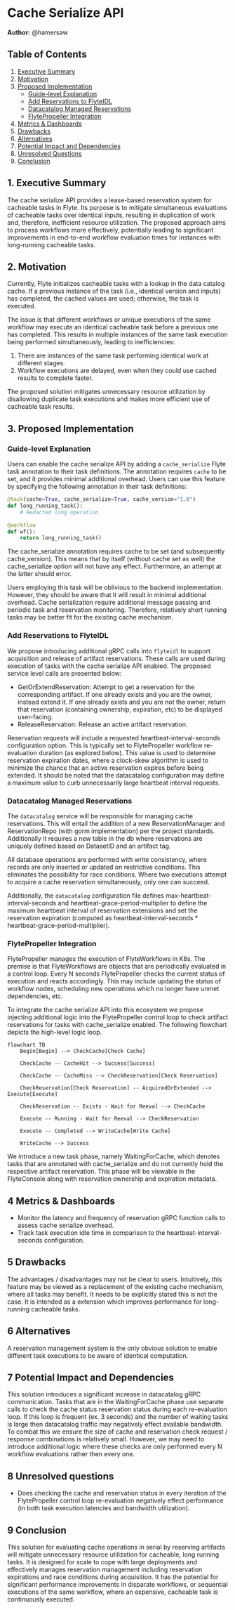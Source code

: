 # Cache Serialize API

**Author:** @hamersaw

## Table of Contents

1. [Executive Summary](#1-executive-summary)
2. [Motivation](#2-motivation)
3. [Proposed Implementation](#3-proposed-implementation)
    - [Guide-level Explanation](#guide-level-explanation)
    - [Add Reservations to FlyteIDL](#add-reservations-to-flyteidl)
    - [Datacatalog Managed Reservations](#datacatalog-managed-reservations)
    - [FlytePropeller Integration](#flytepropeller-integration)
4. [Metrics & Dashboards](#4-metrics--dashboards)
5. [Drawbacks](#5-drawbacks)
6. [Alternatives](#6-alternatives)
7. [Potential Impact and Dependencies](#7-potential-impact-and-dependencies)
8. [Unresolved Questions](#8-unresolved-questions)
9. [Conclusion](#9-conclusion)

## 1. Executive Summary

The cache serialize API provides a lease-based reservation system for cacheable tasks in Flyte. Its purpose is to mitigate simultaneous evaluations of cacheable tasks over identical inputs, resulting in duplication of work and, therefore, inefficient resource utilization. The proposed approach aims to process workflows more effectively, potentially leading to significant improvements in end-to-end workflow evaluation times for instances with long-running cacheable tasks.

## 2. Motivation

Currently, Flyte initializes cacheable tasks with a lookup in the data catalog cache. If a previous instance of the task (i.e., identical version and inputs) has completed, the cached values are used; otherwise, the task is executed.

The issue is that different workflows or unique executions of the same workflow may execute an identical cacheable task before a previous one has completed. This results in multiple instances of the same task execution being performed simultaneously, leading to inefficiencies:

1. There are instances of the same task performing identical work at different stages.
2. Workflow executions are delayed, even when they could use cached results to complete faster.

The proposed solution mitigates unnecessary resource utilization by disallowing duplicate task executions and makes more efficient use of cacheable task results.

## 3. Proposed Implementation

### Guide-level Explanation

Users can enable the cache serialize API by adding a `cache_serialize` Flyte task annotation to their task definitions. The annotation requires `cache` to be set, and it provides minimal additional overhead. Users can use this feature by specifying the following annotation in their task definitions:

```python
@task(cache=True, cache_serialize=True, cache_version="1.0")
def long_running_task():
    # Redacted long operation

@workflow
def wf():
    return long_running_task()
```

The cache_serialize annotation requires cache to be set (and subsequently cache_version). This means that by itself (without cache set as well) the cache_serialize option will not have any effect. Furthermore, an attempt at the latter should error.

Users employing this task will be oblivious to the backend implementation. However, they should be aware that it will result in minimal additional overhead. Cache serialization require additional message passing and periodic task and reservation monitoring. Therefore, relatively short running tasks may be better fit for the existing cache mechanism.

### Add Reservations to FlyteIDL

We propose introducing additional gRPC calls into `flyteidl` to support acquisition and release of artifact reservations. These calls are used during execution of tasks with the cache serialize API enabled. The proposed service level calls are presented below:

- GetOrExtendReservation: Attempt to get a reservation for the corresponding artifact. If one already exists and you are the owner, instead extend it. If one already exists and you are not the owner, return that reservation (containing ownership, expiration, etc) to be displayed user-facing.
- ReleaseReservation: Release an active artifact reservation.

Reservation requests will include a requested heartbeat-interval-seconds configuration option. This is typically set to FlytePropeller workflow re-evaluation duration (as explored below). This value is used to determine reservation expiration dates, where a clock-skew algorithm is used to minimize the chance that an active reservation expires before being extended. It should be noted that the datacatalog configuration may define a maximum value to curb unnecessarily large heartbeat interval requests.

### Datacatalog Managed Reservations
The `datacatalog` service will be responsible for managing cache reservations. This will entail the addition of a new ReservationManager and ReservationRepo (with gorm implementation) per the project standards. Additionally it requires a new table in the db where reservations are uniquely defined based on DatasetID and an artifact tag.

All database operations are performed with write consistency, where records are only inserted or updated on restrictive conditions. This eliminates the possibility for race conditions. Where two executions attempt to acquire a cache reservation simultaneously, only one can succeed.

Additionally, the `datacatalog` configuration file defines max-heartbeat-interval-seconds and heartbeat-grace-period-multiplier to define the maximum heartbeat interval of reservation extensions and set the reservation expiration (computed as heartbeat-interval-seconds * heartbeat-grace-period-multiplier).

### FlytePropeller Integration

FlytePropeller manages the execution of FlyteWorkflows in K8s. The premise is that FlyteWorkflows are objects that are periodically evaluated in a control loop. Every N seconds FlytePropeller checks the current status of execution and reacts accordingly. This may include updating the status of workflow nodes, scheduling new operations which no longer have unmet dependencies, etc.

To integrate the cache serialize API into this ecosystem we propose injecting additional logic into the FlytePropeller control loop to check artifact reservations for tasks with cache_serialize enabled. The following flowchart depicts the high-level logic loop.

```mermaid
flowchart TB
    Begin[Begin] --> CheckCache[Check Cache]
    
    CheckCache -- CacheHit --> Success[Success]
    
    CheckCache -- CacheMiss --> CheckReservation[Check Reservation]
    
    CheckReservation[Check Reservation] -- AcquiredOrExtended --> Execute[Execute]
    
    CheckReservation -- Exists - Wait for Reeval --> CheckCache
    
    Execute -- Running - Wait for Reeval --> CheckReservation
    
    Execute -- Completed --> WriteCache[Write Cache]
    
    WriteCache --> Success

```

We introduce a new task phase, namely WaitingForCache, which denotes tasks that are annotated with cache_serialize and do not currently hold the respective artifact reservation. This phase will be viewable in the FlyteConsole along with reservation ownership and expiration metadata.

## 4 Metrics & Dashboards

- Monitor the latency and frequency of reservation gRPC function calls to assess cache serialize overhead.
- Track task execution idle time in comparison to the heartbeat-interval-seconds configuration.

## 5 Drawbacks

The advantages / disadvantages may not be clear to users. Intuitively, this feature may be viewed as a replacement of the existing cache mechanism, where all tasks may benefit. It needs to be explicitly stated this is not the case. It is intended as a extension which improves performance for long-running cacheable tasks.

## 6 Alternatives

A reservation management system is the only obvious solution to enable different task executions to be aware of identical computation.

## 7 Potential Impact and Dependencies

This solution introduces a significant increase in datacatalog gRPC communication. Tasks that are in the WaitingForCache phase use separate calls to check the cache status reservation status during each re-evaluation loop. If this loop is frequent (ex. 3 seconds) and the number of waiting tasks is large then datacatalog traffic may negatively effect available bandwidth. To combat this we ensure the size of cache and reservation check request / response combinations is relatively small. However, we may need to introduce additional logic where these checks are only performed every N workflow evaluations rather then every one.

## 8 Unresolved questions

- Does checking the cache and reservation status in every iteration of the FlytePropeller control loop re-evaluation negatively effect performance (in both task execution latencies and bandwidth utilization).

## 9 Conclusion

This solution for evaluating cache operations in serial by reserving artifacts will mitigate unnecessary resource utilization for cacheable, long running tasks. It is designed for scale to cope with large deployments and effectively manages reservation management including reservation expirations and race conditions during acquisition. It has the potential for significant performance improvements in disparate workflows, or sequential executions of the same workflow, where an expensive, cacheable task is continuously executed.
